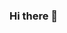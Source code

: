 ### Hi there 👋

<!--
**07sumit1002/07sumit1002** is a ✨ _special_ ✨ repository because its `README.md` (this file) appears on your GitHub profile.

Here are some ideas to get you started:
- 🔭 I’m currently working as a Web-Dev Intern
- 🌱 I’m currently learning DSA and MERN stack
- 🤔 I’m looking for help with Internship
- 📫 How to reach me: 7667064537

-->
